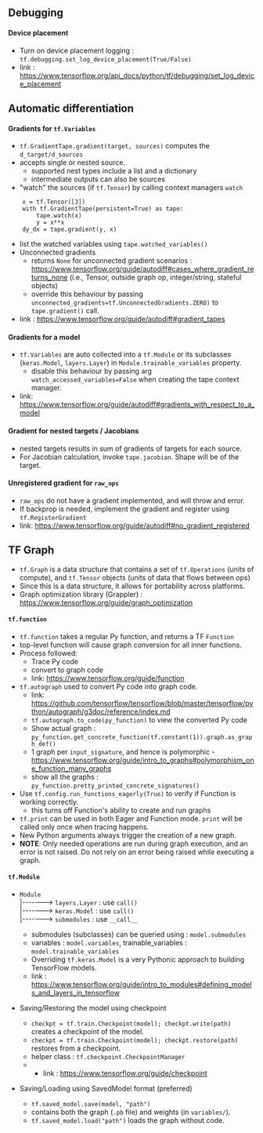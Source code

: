 ## Debugging

#### Device placement
- Turn on device placement logging : `tf.debugging.set_log_device_placement(True/False)`
- link : https://www.tensorflow.org/api_docs/python/tf/debugging/set_log_device_placement


## Automatic differentiation

#### Gradients for `tf.Variables`
- `tf.GradientTape.gradient(target, sources)` computes the `d_target/d_sources`
- accepts single or nested source.
  - supported nest types include a list and a dictionary
  - intermediate outputs can also be sources
- "watch" the sources (if `tf.Tensor`) by calling context managers `watch`
```
    x = tf.Tensor([3])
    with tf.GradientTape(persistent=True) as tape:
        tape.watch(x)
        y = x**x
    dy_dx = tape.gradient(y, x)
```
- list the watched variables using `tape.watched_variables()`
- Unconnected gradients
  - returns `None` for unconnected gradient scenarios : https://www.tensorflow.org/guide/autodiff#cases_where_gradient_returns_none (i.e., Tensor, outside graph op, integer/string, stateful objects)
  - override this behaviour by passing `unconnected_gradients=tf.UnconnectedGradients.ZERO)` to `tape.gradient()` call.
- link : https://www.tensorflow.org/guide/autodiff#gradient_tapes

#### Gradients for a model
- `tf.Variables` are auto collected into a `tf.Module` or its subclasses (`keras.Model`, `layers.Layer`) in `Module.trainable_variables` property.
  - disable this behaviour by passing arg `watch_accessed_variables=False` when creating the tape context manager. 
- link: https://www.tensorflow.org/guide/autodiff#gradients_with_respect_to_a_model

#### Gradient for nested targets / Jacobians
- nested targets results in sum of gradients of targets for each source.
- For Jacobian calculation, invoke `tape.jacobian`. Shape will be of the target.

#### Unregistered gradient for `raw_ops`
- `raw_ops` do not have a gradient implemented, and will throw and error.
- If backprop is needed, implement the gradient and register using `tf.RegisterGradient` 
- link: https://www.tensorflow.org/guide/autodiff#no_gradient_registered


## TF Graph

- `tf.Graph` is a data structure that contains a set of `tf.Operations` (units of compute), and `tf.Tensor` objects (units of data that flows between ops)
- Since this is a data structure, it allows for portability across platforms.
- Graph optimization library (Grappler) : https://www.tensorflow.org/guide/graph_optimization

#### `tf.function`
- `tf.function` takes a regular Py function, and returns a TF `Function`
- top-level function will cause graph conversion for all inner functions.
- Process followed:
  - Trace Py code
  - convert to graph code
  - link: https://www.tensorflow.org/guide/function
- `tf.autograph` used to convert Py code into graph code.
  - link: https://github.com/tensorflow/tensorflow/blob/master/tensorflow/python/autograph/g3doc/reference/index.md
  - `tf.autograph.to_code(py_function)` to view the converted Py code
  - Show actual graph : `py_function.get_concrete_function(tf.constant(1)).graph.as_graph_def()`
  - 1 graph per `input_signature`, and hence is polymorphic - https://www.tensorflow.org/guide/intro_to_graphs#polymorphism_one_function_many_graphs
  - show all the graphs : `py_function.pretty_printed_concrete_signatures()`
- Use `tf.config.run_functions_eagerly(True)` to verify if Function is working correctly.
    - this turns off Function's ability to create and run graphs
- `tf.print` can be used in both Eager and Function mode. `print` will be called only once when tracing happens.
- New Python arguments always trigger the creation of a new graph.
- **NOTE**: Only needed operations are run during graph execution, and an error is not raised. Do not rely on an error being raised while executing a graph.


#### `tf.Module`
- `Module`   
     |-------> `layers.Layer` : use `call()`   
     |-------> `keras.Model` : use `call()`  
     |-------> `submodules` : use `__call__`
  - submodules (subclasses) can be queried using : `model.submodules`
  - variables : `model.variables`, trainable_variables : `model.trainable_variables`
  - Overriding `tf.keras.Model` is a very Pythonic approach to building TensorFlow models.
  - link : https://www.tensorflow.org/guide/intro_to_modules#defining_models_and_layers_in_tensorflow

- Saving/Restoring the model using checkpoint
  - `checkpt = tf.train.Checkpoint(model); checkpt.write(path)` creates a checkpoint of the model.
  - `checkpt = tf.train.Checkpoint(model); checkpt.restore(path)` restores from a checkpoint.
  - helper class : `tf.checkpoint.CheckpointManager`
  - - link : https://www.tensorflow.org/guide/checkpoint

- Saving/Loading using SavedModel format (preferred)
  - `tf.saved_model.save(model, "path")`
  - contains both the graph (`.pb` file) and weights (in `variables/`).
  - `tf.saved_model.load("path")` loads the graph without code.